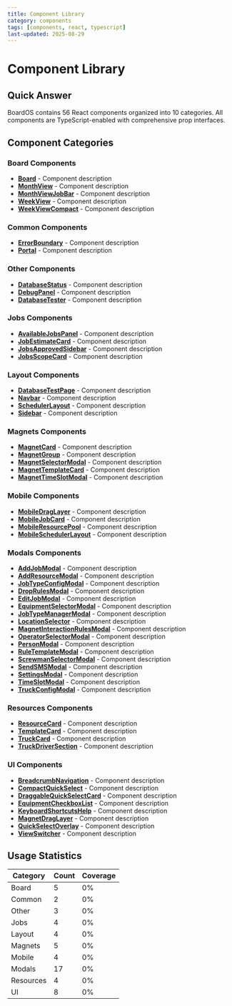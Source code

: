 ```yaml
---
title: Component Library
category: components
tags: [components, react, typescript]
last-updated: 2025-08-29
---
```


# Component Library

## Quick Answer
BoardOS contains 56 React components organized into 10 categories. All components are TypeScript-enabled with comprehensive prop interfaces.

## Component Categories

### Board Components

- **[Board](board.md)** - Component description
- **[MonthView](monthview.md)** - Component description
- **[MonthViewJobBar](monthviewjobbar.md)** - Component description
- **[WeekView](weekview.md)** - Component description
- **[WeekViewCompact](weekviewcompact.md)** - Component description

### Common Components

- **[ErrorBoundary](errorboundary.md)** - Component description
- **[Portal](portal.md)** - Component description

### Other Components

- **[DatabaseStatus](databasestatus.md)** - Component description
- **[DebugPanel](debugpanel.md)** - Component description
- **[DatabaseTester](databasetester.md)** - Component description

### Jobs Components

- **[AvailableJobsPanel](availablejobspanel.md)** - Component description
- **[JobEstimateCard](jobestimatecard.md)** - Component description
- **[JobsApprovedSidebar](jobsapprovedsidebar.md)** - Component description
- **[JobsScopeCard](jobsscopecard.md)** - Component description

### Layout Components

- **[DatabaseTestPage](databasetestpage.md)** - Component description
- **[Navbar](navbar.md)** - Component description
- **[SchedulerLayout](schedulerlayout.md)** - Component description
- **[Sidebar](sidebar.md)** - Component description

### Magnets Components

- **[MagnetCard](magnetcard.md)** - Component description
- **[MagnetGroup](magnetgroup.md)** - Component description
- **[MagnetSelectorModal](magnetselectormodal.md)** - Component description
- **[MagnetTemplateCard](magnettemplatecard.md)** - Component description
- **[MagnetTimeSlotModal](magnettimeslotmodal.md)** - Component description

### Mobile Components

- **[MobileDragLayer](mobiledraglayer.md)** - Component description
- **[MobileJobCard](mobilejobcard.md)** - Component description
- **[MobileResourcePool](mobileresourcepool.md)** - Component description
- **[MobileSchedulerLayout](mobileschedulerlayout.md)** - Component description

### Modals Components

- **[AddJobModal](addjobmodal.md)** - Component description
- **[AddResourceModal](addresourcemodal.md)** - Component description
- **[JobTypeConfigModal](jobtypeconfigmodal.md)** - Component description
- **[DropRulesModal](droprulesmodal.md)** - Component description
- **[EditJobModal](editjobmodal.md)** - Component description
- **[EquipmentSelectorModal](equipmentselectormodal.md)** - Component description
- **[JobTypeManagerModal](jobtypemanagermodal.md)** - Component description
- **[LocationSelector](locationselector.md)** - Component description
- **[MagnetInteractionRulesModal](magnetinteractionrulesmodal.md)** - Component description
- **[OperatorSelectorModal](operatorselectormodal.md)** - Component description
- **[PersonModal](personmodal.md)** - Component description
- **[RuleTemplateModal](ruletemplatemodal.md)** - Component description
- **[ScrewmanSelectorModal](screwmanselectormodal.md)** - Component description
- **[SendSMSModal](sendsmsmodal.md)** - Component description
- **[SettingsModal](settingsmodal.md)** - Component description
- **[TimeSlotModal](timeslotmodal.md)** - Component description
- **[TruckConfigModal](truckconfigmodal.md)** - Component description

### Resources Components

- **[ResourceCard](resourcecard.md)** - Component description
- **[TemplateCard](templatecard.md)** - Component description
- **[TruckCard](truckcard.md)** - Component description
- **[TruckDriverSection](truckdriversection.md)** - Component description

### UI Components

- **[BreadcrumbNavigation](breadcrumbnavigation.md)** - Component description
- **[CompactQuickSelect](compactquickselect.md)** - Component description
- **[DraggableQuickSelectCard](draggablequickselectcard.md)** - Component description
- **[EquipmentCheckboxList](equipmentcheckboxlist.md)** - Component description
- **[KeyboardShortcutsHelp](keyboardshortcutshelp.md)** - Component description
- **[MagnetDragLayer](magnetdraglayer.md)** - Component description
- **[QuickSelectOverlay](quickselectoverlay.md)** - Component description
- **[ViewSwitcher](viewswitcher.md)** - Component description

## Usage Statistics

| Category | Count | Coverage |
|----------|-------|----------|
| Board | 5 | 0% |
| Common | 2 | 0% |
| Other | 3 | 0% |
| Jobs | 4 | 0% |
| Layout | 4 | 0% |
| Magnets | 5 | 0% |
| Mobile | 4 | 0% |
| Modals | 17 | 0% |
| Resources | 4 | 0% |
| UI | 8 | 0% |
